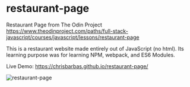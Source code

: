 # restaurant-page
Restaurant Page from The Odin Project
https://www.theodinproject.com/paths/full-stack-javascript/courses/javascript/lessons/restaurant-page

This is a restaurant website made entirely out of JavaScript (no html). Its learning purpose was for learning NPM, webpack, and ES6 Modules. 

Live Demo: https://chrisbarbas.github.io/restaurant-page/

![restaurant-page](https://i.imgur.com/yhnnd0h.png)